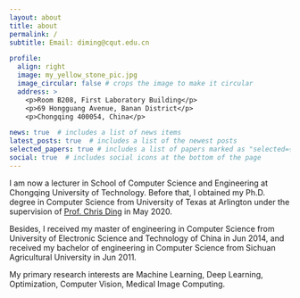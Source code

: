 ```yaml
---
layout: about
title: about
permalink: /
subtitle: Email: diming@cqut.edu.cn

profile:
  align: right
  image: my_yellow_stone_pic.jpg
  image_circular: false # crops the image to make it circular
  address: >
    <p>Room B208, First Laboratory Building</p>
    <p>69 Hongguang Avenue, Banan District</p>
    <p>Chongqing 400054, China</p>

news: true  # includes a list of news items
latest_posts: true  # includes a list of the newest posts
selected_papers: true # includes a list of papers marked as "selected={true}"
social: true  # includes social icons at the bottom of the page
---
```


I am now a lecturer in School of Computer Science and Engineering at Chongqing University of Technology.
Before that, I obtained my Ph.D. degree in Computer Science from University of Texas at Arlington under the supervision of <a href="https://sds.cuhk.edu.cn/en/teacher/197">Prof. Chris Ding</a> in May 2020.

Besides, I received my master of engineering in Computer Science from University of Electronic Science and Technology of China in Jun 2014,
and received my bachelor of engineering in Computer Science from Sichuan Agricultural University in Jun 2011.

My primary research interests are Machine Learning, Deep Learning, Optimization, Computer Vision, Medical Image Computing.
